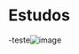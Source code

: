 # Estudos

-teste![image](https://user-images.githubusercontent.com/99848479/177864799-c7337042-77ce-4146-81b5-98a2e2fc4517.png)
